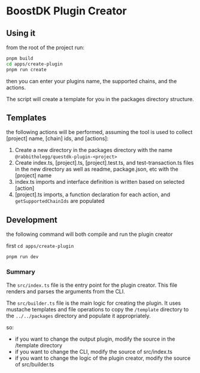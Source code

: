 # BoostDK Plugin Creator

## Using it

from the root of the project run:

```bash
pnpm build
cd apps/create-plugin
pnpm run create
```

then you can enter your plugins name, the supported chains, and the actions.

The script will create a template for you in the packages directory structure.


## Templates

the following actions will be performed, assuming the tool is used to collect [project] name, [chain] ids, and [actions]:

1.  Create a new directory in the packages directory with the name `@rabbitholegg/questdk-plugin-<project>`
2.  Create index.ts, [project].ts, [project].test.ts, and test-transaction.ts files in the new directory as well as readme, package.json, etc with the [project] name
3.  index.ts imports and interface definition is written based on selected [action]
4.  [project].ts imports, a function declaration for each action, and `getSupportedChainIds` are populated


## Development

the following command will both compile and run the plugin creator

first `cd apps/create-plugin`

`pnpm run dev`


### Summary

The `src/index.ts` file is the entry point for the plugin creator. This file renders and parses the arguments from the CLI.

The `src/builder.ts` file is the main logic for creating the plugin. It uses mustache templates and file operations to copy the `/template` directory to the `../../packages` directory and populate it appropriately.

so:

 * if you want to change the output plugin, modify the source in the /template directory
 * if you want to change the CLI, modify the source of src/index.ts
 * if you want to change the logic of the plugin creator, modify the source of src/builder.ts
